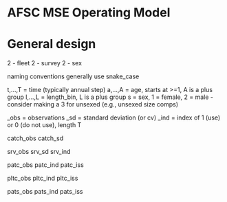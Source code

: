 # AFSC MSE Operating Model
# General design
2 - fleet
2 - survey
2 - sex

naming conventions
generally use snake_case

t,...,T = time (typically annual step)
a,...,A = age, starts at >=1, A is a plus group
l,...,L = length_bin, L is a plus group
s = sex, 1 = female, 2 = male - consider making a 3 for unsexed (e.g., unsexed size comps)


_obs = observations
_sd = standard deviation (or cv)
_ind = index of 1 (use) or 0 (do not use), length T

catch_obs
catch_sd

srv_obs
srv_sd
srv_ind

patc_obs
patc_ind
patc_iss

pltc_obs
pltc_ind
pltc_iss

pats_obs
pats_ind
pats_iss
